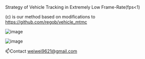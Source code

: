 Strategy of Vehicle Tracking in Extremely Low Frame-Rate(fps<1)

(c) is our method based on modifications to https://github.com/regob/vehicle_mtmc


![image](https://github.com/user-attachments/assets/2a8c9281-2e9f-4f30-ad61-f15aa453eecd)


![image](https://github.com/user-attachments/assets/523b4176-67cb-4374-b647-0719414fd419)



📫Contact
weiwei9621@gmail.com
